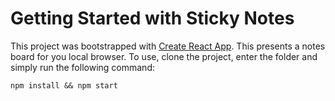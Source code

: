 # Getting Started with Sticky Notes

This project was bootstrapped with [Create React App](https://github.com/facebook/create-react-app). This presents a notes board for you local browser. To use, clone the project, enter the folder and simply run the following command:
```
npm install && npm start
```
